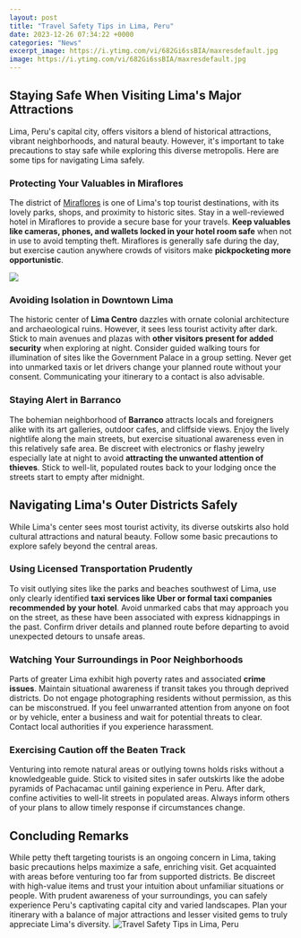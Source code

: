 ```yaml
---
layout: post
title: "Travel Safety Tips in Lima, Peru"
date: 2023-12-26 07:34:22 +0000
categories: "News"
excerpt_image: https://i.ytimg.com/vi/682Gi6ssBIA/maxresdefault.jpg
image: https://i.ytimg.com/vi/682Gi6ssBIA/maxresdefault.jpg
---
```


## Staying Safe When Visiting Lima's Major Attractions
Lima, Peru's capital city, offers visitors a blend of historical attractions, vibrant neighborhoods, and natural beauty. However, it's important to take precautions to stay safe while exploring this diverse metropolis. Here are some tips for navigating Lima safely.
### Protecting Your Valuables in Miraflores 
The district of [Miraflores](https://travelokla.github.io/2023-12-28-importer-une-voiture-d-occasion-en-zimbabwe-un-processus-complexe/) is one of Lima's top tourist destinations, with its lovely parks, shops, and proximity to historic sites. Stay in a well-reviewed hotel in Miraflores to provide a secure base for your travels. **Keep valuables like cameras, phones, and wallets locked in your hotel room safe** when not in use to avoid tempting theft. Miraflores is generally safe during the day, but exercise caution anywhere crowds of visitors make **pickpocketing more opportunistic**.

![](https://1.bp.blogspot.com/-7Ia-fObEEgY/XO5zoGXn_UI/AAAAAAAADWw/W1Zv_BfC57QPqLtNXJYI4Oxpq3UfRpYAgCLcBGAs/s1600/Is%2BLima%2Bsafe%2Bto%2Btravel_.png)
### Avoiding Isolation in Downtown Lima
The historic center of **Lima Centro** dazzles with ornate colonial architecture and archaeological ruins. However, it sees less tourist activity after dark. Stick to main avenues and plazas with **other visitors present for added security** when exploring at night. Consider guided walking tours for illumination of sites like the Government Palace in a group setting. Never get into unmarked taxis or let drivers change your planned route without your consent. Communicating your itinerary to a contact is also advisable. 
### Staying Alert in Barranco  
The bohemian neighborhood of **Barranco** attracts locals and foreigners alike with its art galleries, outdoor cafes, and cliffside views. Enjoy the lively nightlife along the main streets, but exercise situational awareness even in this relatively safe area. Be discreet with electronics or flashy jewelry especially late at night to avoid **attracting the unwanted attention of thieves**. Stick to well-lit, populated routes back to your lodging once the streets start to empty after midnight.
## Navigating Lima's Outer Districts Safely
While Lima's center sees most tourist activity, its diverse outskirts also hold cultural attractions and natural beauty. Follow some basic precautions to explore safely beyond the central areas.
### Using Licensed Transportation Prudently  
To visit outlying sites like the parks and beaches southwest of Lima, use only clearly identified **taxi services like Uber or formal taxi companies recommended by your hotel**. Avoid unmarked cabs that may approach you on the street, as these have been associated with express kidnappings in the past. Confirm driver details and planned route before departing to avoid unexpected detours to unsafe areas.
### Watching Your Surroundings in Poor Neighborhoods
Parts of greater Lima exhibit high poverty rates and associated **crime issues**. Maintain situational awareness if transit takes you through deprived districts. Do not engage photographing residents without permission, as this can be misconstrued. If you feel unwarranted attention from anyone on foot or by vehicle, enter a business and wait for potential threats to clear. Contact local authorities if you experience harassment.
### Exercising Caution off the Beaten Track  
Venturing into remote natural areas or outlying towns holds risks without a knowledgeable guide. Stick to visited sites in safer outskirts like the adobe pyramids of Pachacamac until gaining experience in Peru. After dark, confine activities to well-lit streets in populated areas. Always inform others of your plans to allow timely response if circumstances change.
## Concluding Remarks
While petty theft targeting tourists is an ongoing concern in Lima, taking basic precautions helps maximize a safe, enriching visit. Get acquainted with areas before venturing too far from supported districts. Be discreet with high-value items and trust your intuition about unfamiliar situations or people. With prudent awareness of your surroundings, you can safely experience Peru's captivating capital city and varied landscapes. Plan your itinerary with a balance of major attractions and lesser visited gems to truly appreciate Lima's diversity.
![Travel Safety Tips in Lima, Peru](https://i.ytimg.com/vi/682Gi6ssBIA/maxresdefault.jpg)